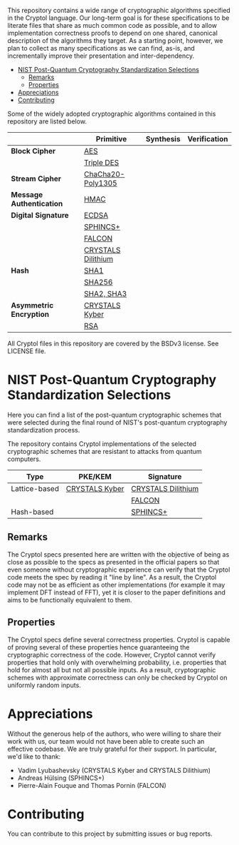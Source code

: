 This repository contains a wide range of cryptographic algorithms
specified in the Cryptol language. Our long-term goal is for these
specifications to be literate files that share as much common code as
possible, and to allow implementation correctness proofs to depend on
one shared, canonical description of the algorithms they target. As a
starting point, however, we plan to collect as many specifications as
we can find, as-is, and incrementally improve their presentation and
inter-dependency.

- [NIST Post-Quantum Cryptography Standardization Selections](#nist-post-quantum-cryptography-standardization-selections)
  - [Remarks](#remarks)
  - [Properties](#properties)
- [Appreciations](#appreciations)
- [Contributing](#contributing)


Some of the widely adopted cryptographic algorithms contained in this
repository are listed below.

|                            | Primitive                                                                              | Synthesis | Verification |
|----------------------------|----------------------------------------------------------------------------------------|-----------|--------------|
| **Block Cipher**           | [AES](Primitive/Symmetric/Cipher/Block/AES.cry)                                        |           |              |
|                            | [Triple DES](Primitive/Symmetric/Cipher/Block/TripleDES.cry)                           |           |              |
| **Stream Cipher**          | [ChaCha20-Poly1305](Primitive/Symmetric/Cipher/Authenticated/ChaChaPolyCryptolIETF.md) |           |              |
| **Message Authentication** | [HMAC](Primitive/Symmetric/MAC/HMAC.cry)                                               |           |              |
| **Digital Signature**      | [ECDSA](Primitive/Asymmetric/Signature/ecdsa.cry)                                      |           |              |
|                            | [SPHINCS+](Primitive/Asymmetric/Signature/SphincsPlus/)                                |           |              |
|                            | [FALCON](Primitive/Asymmetric/Signature/FALCON/1.2/)                                   |           |              |
|                            | [CRYSTALS Dilithium](Primitive/Asymmetric/Signature/Dilithium/)                        |           |              |
| **Hash**                   | [SHA1](Primitive/Keyless/Hash/SHA1.cry)                                                |           |              |
|                            | [SHA256](Primitive/Keyless/Hash/SHA256.cry)                                            |           |              |
|                            | [SHA2, SHA3](Primitive/Keyless/Hash/SHA.cry)                                           |           |              |
| **Asymmetric Encryption**  | [CRYSTALS Kyber](Primitive/Asymmetric/Cipher/Kyber/3.01/)                              |           |              |
|                            | [RSA](Primitive/Asymmetric/Cipher/RSA.cry)                                             |           |              |

All Cryptol files in this repository are covered by the BSDv3 license. See LICENSE file.

# NIST Post-Quantum Cryptography Standardization Selections
Here you can find a list of the post-quantum cryptographic schemes that were selected during the final round of NIST's post-quantum cryptography standardization process.

The repository contains Cryptol implementations of the selected cryptographic schemes that are resistant to attacks from quantum computers.

| Type          | PKE/KEM                                                   | Signature                                                       |
|---------------|-----------------------------------------------------------|-----------------------------------------------------------------|
| Lattice-based | [CRYSTALS Kyber](Primitive/Asymmetric/Cipher/Kyber/3.01/) | [CRYSTALS Dilithium](Primitive/Asymmetric/Signature/Dilithium/) |
|               |                                                           | [FALCON](Primitive/Asymmetric/Signature/FALCON/1.2/)            |
| Hash-based    |                                                           | [SPHINCS+](Primitive/Asymmetric/Signature/SphincsPlus/)         |

## Remarks
The Cryptol specs presented here are written with the objective of being as close as possible to the specs as presented in the official papers so that even someone without cryptographic experience can verify that the Cryptol code meets the spec by reading it "line by line". As a result, the Cryptol code may not be as efficient as other implementations (for example it may implement DFT instead of FFT), yet it is closer to the paper definitions and aims to be functionally equivalent to them.

## Properties
The Cryptol specs define several correctness properties. Cryptol is capable of proving several of these properties hence guaranteeing the cryptographic correctness of the code. However, Cryptol cannot verify properties that hold only with overwhelming probability, i.e. properties that hold for almost all but not all possible inputs. As a result, cryptographic schemes with approximate correctness can only be checked by Cryptol on uniformly random inputs.


# Appreciations
Without the generous help of the authors, who were willing to share their work with us, our team would not have been able to create such an effective codebase. We are truly grateful for their support. In particular, we'd like to thank:
- Vadim Lyubashevsky (CRYSTALS Kyber and CRYSTALS Dilithium)
- Andreas Hülsing (SPHINCS+)
- Pierre-Alain Fouque and Thomas Pornin (FALCON)


# Contributing
You can contribute to this project by submitting issues or bug reports.
